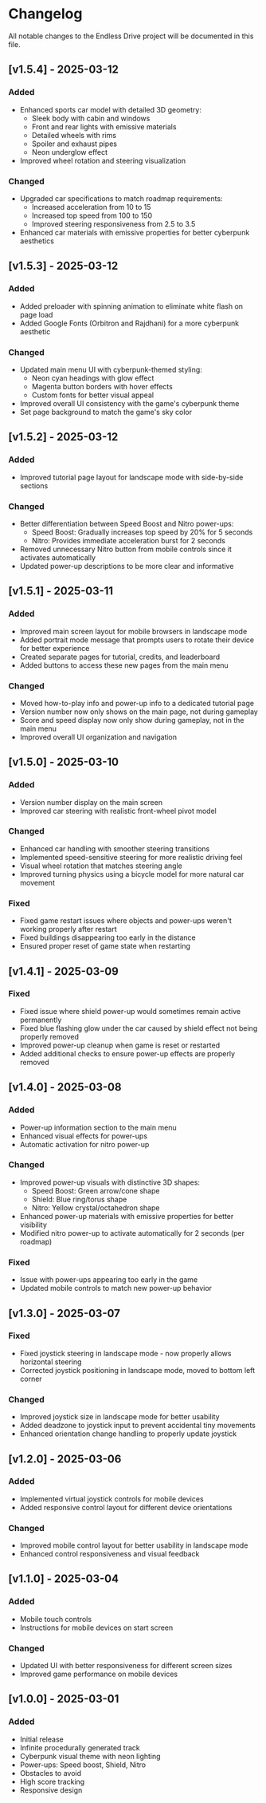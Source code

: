 # Changelog

All notable changes to the Endless Drive project will be documented in this file.

## [v1.5.4] - 2025-03-12

### Added
- Enhanced sports car model with detailed 3D geometry:
  - Sleek body with cabin and windows
  - Front and rear lights with emissive materials
  - Detailed wheels with rims
  - Spoiler and exhaust pipes
  - Neon underglow effect
- Improved wheel rotation and steering visualization

### Changed
- Upgraded car specifications to match roadmap requirements:
  - Increased acceleration from 10 to 15
  - Increased top speed from 100 to 150
  - Improved steering responsiveness from 2.5 to 3.5
- Enhanced car materials with emissive properties for better cyberpunk aesthetics

## [v1.5.3] - 2025-03-12

### Added
- Added preloader with spinning animation to eliminate white flash on page load
- Added Google Fonts (Orbitron and Rajdhani) for a more cyberpunk aesthetic

### Changed
- Updated main menu UI with cyberpunk-themed styling:
  - Neon cyan headings with glow effect
  - Magenta button borders with hover effects
  - Custom fonts for better visual appeal
- Improved overall UI consistency with the game's cyberpunk theme
- Set page background to match the game's sky color

## [v1.5.2] - 2025-03-12

### Added
- Improved tutorial page layout for landscape mode with side-by-side sections

### Changed
- Better differentiation between Speed Boost and Nitro power-ups:
  - Speed Boost: Gradually increases top speed by 20% for 5 seconds
  - Nitro: Provides immediate acceleration burst for 2 seconds
- Removed unnecessary Nitro button from mobile controls since it activates automatically
- Updated power-up descriptions to be more clear and informative

## [v1.5.1] - 2025-03-11

### Added
- Improved main screen layout for mobile browsers in landscape mode
- Added portrait mode message that prompts users to rotate their device for better experience
- Created separate pages for tutorial, credits, and leaderboard
- Added buttons to access these new pages from the main menu

### Changed
- Moved how-to-play info and power-up info to a dedicated tutorial page
- Version number now only shows on the main page, not during gameplay
- Score and speed display now only show during gameplay, not in the main menu
- Improved overall UI organization and navigation

## [v1.5.0] - 2025-03-10

### Added
- Version number display on the main screen
- Improved car steering with realistic front-wheel pivot model

### Changed
- Enhanced car handling with smoother steering transitions
- Implemented speed-sensitive steering for more realistic driving feel
- Visual wheel rotation that matches steering angle
- Improved turning physics using a bicycle model for more natural car movement

### Fixed
- Fixed game restart issues where objects and power-ups weren't working properly after restart
- Fixed buildings disappearing too early in the distance
- Ensured proper reset of game state when restarting

## [v1.4.1] - 2025-03-09

### Fixed
- Fixed issue where shield power-up would sometimes remain active permanently
- Fixed blue flashing glow under the car caused by shield effect not being properly removed
- Improved power-up cleanup when game is reset or restarted
- Added additional checks to ensure power-up effects are properly removed

## [v1.4.0] - 2025-03-08

### Added
- Power-up information section to the main menu
- Enhanced visual effects for power-ups
- Automatic activation for nitro power-up

### Changed
- Improved power-up visuals with distinctive 3D shapes:
  - Speed Boost: Green arrow/cone shape
  - Shield: Blue ring/torus shape
  - Nitro: Yellow crystal/octahedron shape
- Enhanced power-up materials with emissive properties for better visibility
- Modified nitro power-up to activate automatically for 2 seconds (per roadmap)

### Fixed
- Issue with power-ups appearing too early in the game
- Updated mobile controls to match new power-up behavior

## [v1.3.0] - 2025-03-07

### Fixed
- Fixed joystick steering in landscape mode - now properly allows horizontal steering
- Corrected joystick positioning in landscape mode, moved to bottom left corner

### Changed
- Improved joystick size in landscape mode for better usability
- Added deadzone to joystick input to prevent accidental tiny movements
- Enhanced orientation change handling to properly update joystick

## [v1.2.0] - 2025-03-06

### Added
- Implemented virtual joystick controls for mobile devices
- Added responsive control layout for different device orientations

### Changed
- Improved mobile control layout for better usability in landscape mode
- Enhanced control responsiveness and visual feedback

## [v1.1.0] - 2025-03-04

### Added
- Mobile touch controls
- Instructions for mobile devices on start screen

### Changed
- Updated UI with better responsiveness for different screen sizes
- Improved game performance on mobile devices

## [v1.0.0] - 2025-03-01

### Added
- Initial release
- Infinite procedurally generated track
- Cyberpunk visual theme with neon lighting
- Power-ups: Speed boost, Shield, Nitro
- Obstacles to avoid
- High score tracking
- Responsive design 